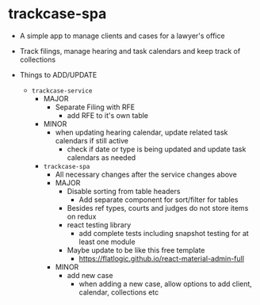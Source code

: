 # trackcase-spa

* A simple app to manage clients and cases for a lawyer's office
* Track filings, manage hearing and task calendars and keep track of collections

* Things to ADD/UPDATE
  * `trackcase-service`
    * MAJOR
      * Separate Filing with RFE
        * add RFE to it's own table
    * MINOR
      * when updating hearing calendar, update related task calendars if still active
        * check if date or type is being updated and update task calendars as needed
    * `trackcase-spa`
      * All necessary changes after the service changes above
      * MAJOR
        * Disable sorting from table headers
          * Add separate component for sort/filter for tables
        * Besides ref types, courts and judges do not store items on redux
        * react testing library
          * add complete tests including snapshot testing for at least one module
        * Maybe update to be like this free template
          * https://flatlogic.github.io/react-material-admin-full
      * MINOR
        * add new case
          * when adding a new case, allow options to add client, calendar, collections etc
